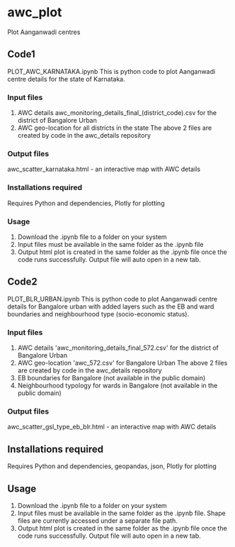# awc_plot
Plot Aanganwadi centres 

## Code1
PLOT_AWC_KARNATAKA.ipynb
This is python code to plot Aanganwadi centre details for the state of Karnataka. 

### Input files

1. AWC details awc_monitoring_details_final_(district_code).csv for the district of Bangalore Urban
2. AWC geo-location for all districts in the state
The above 2 files are created by code in the awc_details repository
  
### Output files

awc_scatter_karnataka.html - an interactive map with AWC details

### Installations required

Requires Python and dependencies, Plotly for plotting

### Usage

1. Download the .ipynb file to a folder on your system
2. Input files must be available in the same folder as the .ipynb file
3. Output html plot is created in the same folder as the .ipynb file once the code runs successfully. Output file will auto open in a new tab.

## Code2
PLOT_BLR_URBAN.ipynb
This is python code to plot Aanganwadi centre details for Bangalore urban with added layers such as the EB and ward boundaries and neighbourhood type (socio-economic status). 

### Input files

1. AWC details 'awc_monitoring_details_final_572.csv' for the district of Bangalore Urban
2. AWC geo-location 'awc_572.csv' for Bangalore Urban
The above 2 files are created by code in the awc_details repository
3. EB boundaries for Bangalore (not available in the public domain)
4. Neighbourhood typology for wards in Bangalore (not available in the public domain)
  
### Output files

awc_scatter_gsl_type_eb_blr.html - an interactive map with AWC details

## Installations required

Requires Python and dependencies, geopandas, json, Plotly for plotting

## Usage

1. Download the .ipynb file to a folder on your system
2. Input files must be available in the same folder as the .ipynb file. Shape files are currently accessed under a separate file path.
3. Output html plot is created in the same folder as the .ipynb file once the code runs successfully. Output file will auto open in a new tab.

